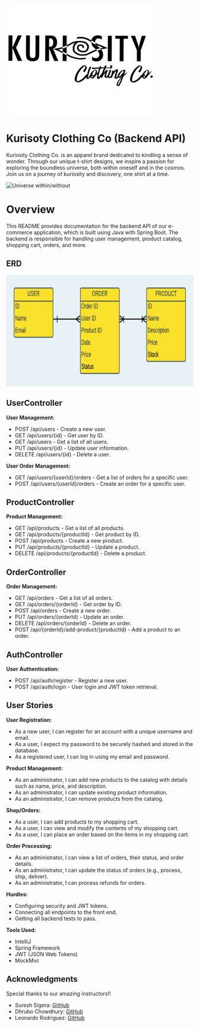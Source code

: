 <img src="kcc_logo.PNG" alt="KCC Logo" width="400" height="300">

# Kurisoty Clothing Co (Backend API)
Kuriosity Clothing Co. is an apparel brand dedicated to kindling a sense of wonder. Through our unique t-shirt designs, we inspire a passion for exploring the boundless universe, both within oneself and in the cosmos. Join us on a journey of kuriosity and discovery, one shirt at a time.

<img src="https://media.giphy.com/media/Swytr5ngUDfDwtXKOz/giphy.gif" alt="Universe within/without" width="290" height="350">

# Overview
This README provides documentation for the backend API of our e-commerce application, which is built using Java with Spring Boot. The backend is responsible for handling user management, product catalog, shopping cart, orders, and more.

## ERD
<img src="kcc_erd.png" alt="KCC ERD" width="800" height="300">

## UserController
**User Management:**
- POST /api/users - Create a new user.
- GET /api/users/{id} - Get user by ID.
- GET /api/users - Get a list of all users.
- PUT /api/users/{id} - Update user information.
- DELETE /api/users/{id} - Delete a user.

**User Order Management:**
- GET /api/users/{userId}/orders - Get a list of orders for a specific user.
- POST /api/users/{userId}/orders - Create an order for a specific user.

## ProductController
**Product Management:**
- GET /api/products - Get a list of all products.
- GET /api/products/{productId} - Get product by ID.
- POST /api/products - Create a new product.
- PUT /api/products/{productId} - Update a product.
- DELETE /api/products/{productId} - Delete a product.

## OrderController
**Order Management:**
- GET /api/orders - Get a list of all orders.
- GET /api/orders/{orderId} - Get order by ID.
- POST /api/orders - Create a new order.
- PUT /api/orders/{orderId} - Update an order.
- DELETE /api/orders/{orderId} - Delete an order.
- POST /api/{orderId}/add-product/{productId} - Add a product to an order.

## AuthController
**User Authentication:**
- POST /api/auth/register - Register a new user.
- POST /api/auth/login - User login and JWT token retrieval.

## User Stories

**User Registration:**
- As a new user, I can register for an account with a unique username and email.
- As a user, I expect my password to be securely hashed and stored in the database.
- As a registered user, I can log in using my email and password.

**Product Management:**
- As an administrator, I can add new products to the catalog with details such as name, price, and description.
- As an administrator, I can update existing product information.
- As an administrator, I can remove products from the catalog.

**Shop/Orders:**
- As a user, I can add products to my shopping cart.
- As a user, I can view and modify the contents of my shopping cart.
- As a user, I can place an order based on the items in my shopping cart.

**Order Processing:**
- As an administrator, I can view a list of orders, their status, and order details.
- As an administrator, I can update the status of orders (e.g., process, ship, deliver).
- As an administrator, I can process refunds for orders.

**Hurdles:**
- Configuring security and JWT tokens.
- Connecting all endpoints to the front end.
- Getting all backend tests to pass.

**Tools Used:**
- IntelliJ
- Spring Framework
- JWT (JSON Web Tokens)
- MockMvc

## Acknowledgments
Special thanks to our amazing instructors!!
- Suresh Sigera: [GitHub](https://github.com/sureshmelvinsigera)
- Dhrubo Chowdhury: [GitHub](https://github.com/Dhrubo-Chowdhury)
- Leonardo Rodriguez: [GitHub](https://github.com/LRodriguez92)
